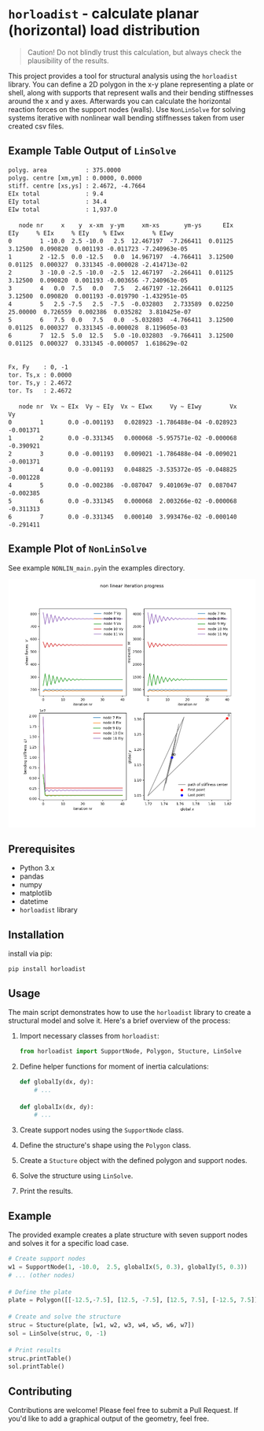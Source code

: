 # `horloadist` - calculate planar (**hor**izontal) **load** **dist**ribution

> Caution! Do not blindly trust this calculation, but always check the plausibility of the results.

This project provides a tool for structural analysis using the `horloadist` library. You can define a 2D polygon in the x-y plane representing a plate or shell, along with supports that represent walls and their bending stiffnesses around the x and y axes. Afterwards you can calculate the horizontal reaction forces on the support nodes (walls). Use `NonLinSolve` for solving systems iterative with nonlinear wall bending stiffnesses taken from user created csv files.

## Example Table Output of `LinSolve`

```
polyg. area           : 375.0000
polyg. centre [xm,ym] : 0.0000, 0.0000 
stiff. centre [xs,ys] : 2.4672, -4.7664
EIx total             : 9.4
EIy total             : 34.4
EIw total             : 1,937.0

   node nr     x    y  x-xm  y-ym     xm-xs       ym-ys      EIx       EIy     % EIx     % EIy    % EIwx        % EIwy
0        1 -10.0  2.5 -10.0   2.5  12.467197  -7.266411  0.01125   3.12500  0.090820  0.001193 -0.011723 -7.240963e-05
1        2 -12.5  0.0 -12.5   0.0  14.967197  -4.766411  3.12500   0.01125  0.000327  0.331345 -0.000028 -2.414713e-02
2        3 -10.0 -2.5 -10.0  -2.5  12.467197  -2.266411  0.01125   3.12500  0.090820  0.001193 -0.003656 -7.240963e-05
3        4   0.0  7.5   0.0   7.5   2.467197 -12.266411  0.01125   3.12500  0.090820  0.001193 -0.019790 -1.432951e-05
4        5   2.5 -7.5   2.5  -7.5  -0.032803   2.733589  0.02250  25.00000  0.726559  0.002386  0.035282  3.810425e-07
5        6   7.5  0.0   7.5   0.0  -5.032803  -4.766411  3.12500   0.01125  0.000327  0.331345 -0.000028  8.119605e-03
6        7  12.5  5.0  12.5   5.0 -10.032803  -9.766411  3.12500   0.01125  0.000327  0.331345 -0.000057  1.618629e-02


Fx, Fy    : 0, -1
tor. Ts,x : 0.0000
tor. Ts,y : 2.4672
tor. Ts   : 2.4672

   node nr  Vx ~ EIx  Vy ~ EIy  Vx ~ EIwx     Vy ~ EIwy        Vx        Vy
0        1       0.0 -0.001193   0.028923 -1.786488e-04 -0.028923 -0.001371
1        2       0.0 -0.331345   0.000068 -5.957571e-02 -0.000068 -0.390921
2        3       0.0 -0.001193   0.009021 -1.786488e-04 -0.009021 -0.001371
3        4       0.0 -0.001193   0.048825 -3.535372e-05 -0.048825 -0.001228
4        5       0.0 -0.002386  -0.087047  9.401069e-07  0.087047 -0.002385
5        6       0.0 -0.331345   0.000068  2.003266e-02 -0.000068 -0.311313
6        7       0.0 -0.331345   0.000140  3.993476e-02 -0.000140 -0.291411
```

## Example Plot of `NonLinSolve`

See example `NONLIN_main.py`in the examples directory.

![non linear example](example_nlsolve.png "non linear convergation process")


## Prerequisites

- Python 3.x
- pandas
- numpy
- matplotlib
- datetime
- `horloadist` library

## Installation

install via pip:
```
pip install horloadist
```


## Usage

The main script demonstrates how to use the `horloadist` library to create a structural model and solve it. Here's a brief overview of the process:

1. Import necessary classes from `horloadist`:
   ```python
   from horloadist import SupportNode, Polygon, Stucture, LinSolve
   ```

2. Define helper functions for moment of inertia calculations:
   ```python
   def globalIy(dx, dy):
       # ...
    
   def globalIx(dx, dy):
       # ...
   ```

3. Create support nodes using the `SupportNode` class.
4. Define the structure's shape using the `Polygon` class.
5. Create a `Stucture` object with the defined polygon and support nodes.
6. Solve the structure using `LinSolve`.
7. Print the results.

## Example

The provided example creates a plate structure with seven support nodes and solves it for a specific load case.

```python
# Create support nodes
w1 = SupportNode(1, -10.0,  2.5, globalIx(5, 0.3), globalIy(5, 0.3))
# ... (other nodes)

# Define the plate
plate = Polygon([[-12.5,-7.5], [12.5, -7.5], [12.5, 7.5], [-12.5, 7.5]])

# Create and solve the structure
struc = Stucture(plate, [w1, w2, w3, w4, w5, w6, w7])
sol = LinSolve(struc, 0, -1)

# Print results
struc.printTable()
sol.printTable()
```

## Contributing

Contributions are welcome! Please feel free to submit a Pull Request. 
If you'd like to add a graphical output of the geometry, feel free.
